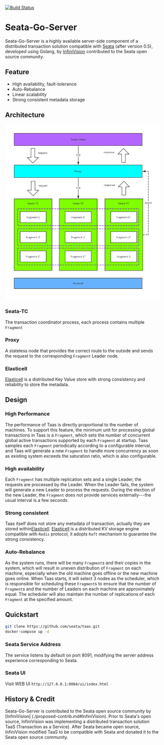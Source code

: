 [![Build Status](https://api.travis-ci.org/seata/seata-go-server.svg)](https://travis-ci.org/seata/seata-go-server)

# Seata-Go-Server
Seata-Go-Server is a highly available server-side component of a distributed transaction solution compatible with [Seata](https://github.com/seata/seata) (after version 0.5), developed using Golang, by [InfiniVision](http://infinivision.cn) contributed to the Seata open source community.

## Feature
- High availability, fault-tolerance
- Auto-Rebalance
- Linear scalability
- Strong consistent metadata storage

## Architecture
![](./images/taas.png)

### Seata-TC
The transaction coordinator process, each process contains multiple `Fragment`

### Proxy
A stateless node that provides the correct route to the outside and sends the request to the corresponding `Fragment` Leader node.

### Elasticell
[Elasticell](https://github.com/deepfabric/elasticell) is a distributed Key Value store with strong consistency and reliability to store the metadata.

## Design
### High Performance
The performance of Taas is directly proportional to the number of machines. To support this feature, the minimum unit for processing global transactions in Taas is a `Fragment`, which sets the number of concurrent global active transactions supported by each `Fragment` at startup. Taas samples each `Fragment` periodically according to a configurable interval, and Taas will generate a new `Fragment` to handle more concurrency as soon as existing system exceeds the saturation ratio, which is also configurable.

### High availability
Each `Fragment` has multiple replication sets and a single Leader, the requests are processed by the Leader. When the Leader fails, the system will generate a new Leader to process the requests. During the election of the new Leader, the `Fragment` does not provide services externally---the usual interval is a few seconds.

### Strong consistent
Taas itself does not store any metadata of transaction, actually they are stored within[Elasticell](https://github.com/deepfabric/elasticell). [Elasticell](https://github.com/deepfabric/elasticell) is a distributed KV storage engine compatible with `Redis` protocol, it adopts `Raft` mechanism to guarantee the strong consistency.

### Auto-Rebalance
As the system runs, there will be many `Fragment`s and their copies in the system, which will result in uneven distribution of `Fragment` on each machine, especially when the old machine goes offline or the new machine goes online. When Taas starts, it will select 3 nodes as the scheduler, which is responsible for scheduling these `Fragment`s to ensure that the number of `Fragment`s and the number of Leaders on each machine are approximately equal. The scheduler will also maintain the number of replications of each `Fragment` at the specified amount.

## Quickstart
```bash
git clone https://github.com/seata/taas.git
docker-compose up -d
```

### Seata Service Address
The service listens by default on port 8091, modifying the server address experience corresponding to Seata.

### Seata UI
Visit WEB UI `http://127.0.0.1:8084/ui/index.html`

## History & Credit
Seata-Go-Server is contributed to the Seata open source community by [InfiniVision] (./proposed-contrib.md#InfiniVision). Prior to Seata's open source, InfiniVision was implementing a distributed transaction solution TaaS (Transaction as a Service). After Seata became open source, InfiniVision modified TaaS to be compatible with Seata and donated it to the Seata open source community.
